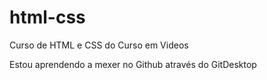 # html-css
Curso de HTML e CSS do Curso em Videos

Estou aprendendo a mexer no Github através do GitDesktop